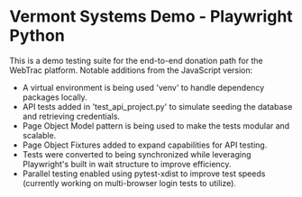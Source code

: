 # Vermont Systems Demo - Playwright Python
This is a demo testing suite for the end-to-end donation path for the WebTrac platform.
Notable additions from the JavaScript version:
- A virtual environment is being used 'venv' to handle dependency packages locally.
- API tests added in 'test_api_project.py' to simulate seeding the database and retrieving credentials.
- Page Object Model pattern is being used to make the tests modular and scalable.
- Page Object Fixtures added to expand capabilities for API testing.
- Tests were converted to being synchronized while leveraging Playwright's built in wait structure to improve efficiency.
- Parallel testing enabled using pytest-xdist to improve test speeds (currently working on multi-browser login tests to utilize).
